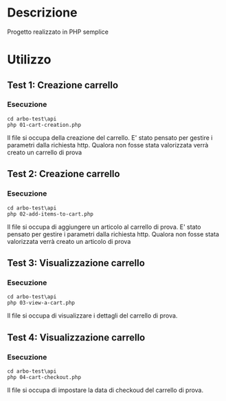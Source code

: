 # Descrizione

Progetto realizzato in PHP semplice

# Utilizzo

## Test 1: Creazione carrello

### Esecuzione

```console
cd arbo-test\api
php 01-cart-creation.php
```

Il file si occupa della creazione del carrello. E' stato pensato per gestire i parametri dalla richiesta http.
Qualora non fosse stata valorizzata verrà creato un carrello di prova

## Test 2: Creazione carrello

### Esecuzione

```console
cd arbo-test\api
php 02-add-items-to-cart.php
```

Il file si occupa di aggiungere un articolo al carrello di prova.
E' stato pensato per gestire i parametri dalla richiesta http.
Qualora non fosse stata valorizzata verrà creato un articolo di prova

## Test 3: Visualizzazione carrello

### Esecuzione

```console
cd arbo-test\api
php 03-view-a-cart.php
```

Il file si occupa di visualizzare i dettagli del carrello di prova.

## Test 4: Visualizzazione carrello

### Esecuzione

```console
cd arbo-test\api
php 04-cart-checkout.php
```

Il file si occupa di impostare la data di checkoud del carrello di prova.
